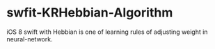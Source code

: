 swfit-KRHebbian-Algorithm
=========================

iOS 8 swift with Hebbian is one of learning rules of adjusting weight in neural-network.
